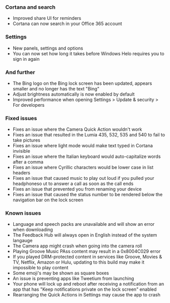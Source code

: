 ### Cortana and search
- Improved share UI for reminders
- Cortana can now search in your Office 365 account

### Settings
- New panels, settings and options
 - You can now set how long it takes before Windows Helo requires you to sign in again

### And further
- The Bing logo on the Bing lock screen has been updated, appears smaller and no longer has the text "Bing"
- Adjust brightness automatically is now enabled by default
- Improved performance when opening Settings > Update & security > For developers

### Fixed issues
- Fixes an issue where the Camera Quick Action wouldn't work
- Fixes an issue that resulted in the Lumia 435, 532, 535 and 540 to fail to take pictures
- Fixes an issue where light mode would make text typed in Cortana invisible
- Fixes an issue where the Italian keyboard would auto-capitalize words after a comma
- Fixes an issue where Cyrillic characters would be lower case in list headers
- Fixes an issue that caused music to play out loud if you pulled your headphoneso ut to answer a call as soon as the call ends
- Fixes an issue that prevented you from renaming your device
- Fixes an issue that caused the status number to be rendered below the navigation bar on the lock screen

### Known issues
- Language and speech packs are unavailable and will show an error when downloading
- The Feedback Hub will always open in English instead of the system langauge
- The Camera app might crash when going into the camera roll
- Playing Groove Music PAss content may result in a 0x8004C029 error
- If you played DRM-protected content in services like Groove, Movies & TV, Netflix, Amazon or Hulu, updating to this build may make it impossible to play content
- Some emoji's may be shown as square boxes
- An issue is preventing apps like Tweetium from launching
- Your phone will lock up and reboot after receiving a notification from an app that has "Keep notifications private on the lock screen" enabled
- Rearranging the Quick Actions in Settings may cause the app to crash